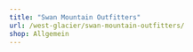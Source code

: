 ```yaml
---
title: "Swan Mountain Outfitters"
url: /west-glacier/swan-mountain-outfitters/
shop: Allgemein
---
```

